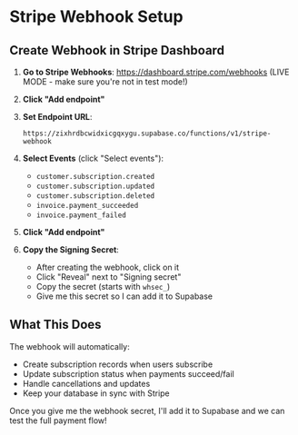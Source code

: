 # Stripe Webhook Setup

## Create Webhook in Stripe Dashboard

1. **Go to Stripe Webhooks**: https://dashboard.stripe.com/webhooks (LIVE MODE - make sure you're not in test mode!)

2. **Click "Add endpoint"**

3. **Set Endpoint URL**:
   ```
   https://zixhrdbcwidxicgqxygu.supabase.co/functions/v1/stripe-webhook
   ```

4. **Select Events** (click "Select events"):
   - `customer.subscription.created`
   - `customer.subscription.updated` 
   - `customer.subscription.deleted`
   - `invoice.payment_succeeded`
   - `invoice.payment_failed`

5. **Click "Add endpoint"**

6. **Copy the Signing Secret**:
   - After creating the webhook, click on it
   - Click "Reveal" next to "Signing secret"
   - Copy the secret (starts with `whsec_`)
   - Give me this secret so I can add it to Supabase

## What This Does

The webhook will automatically:
- Create subscription records when users subscribe
- Update subscription status when payments succeed/fail
- Handle cancellations and updates
- Keep your database in sync with Stripe

Once you give me the webhook secret, I'll add it to Supabase and we can test the full payment flow!